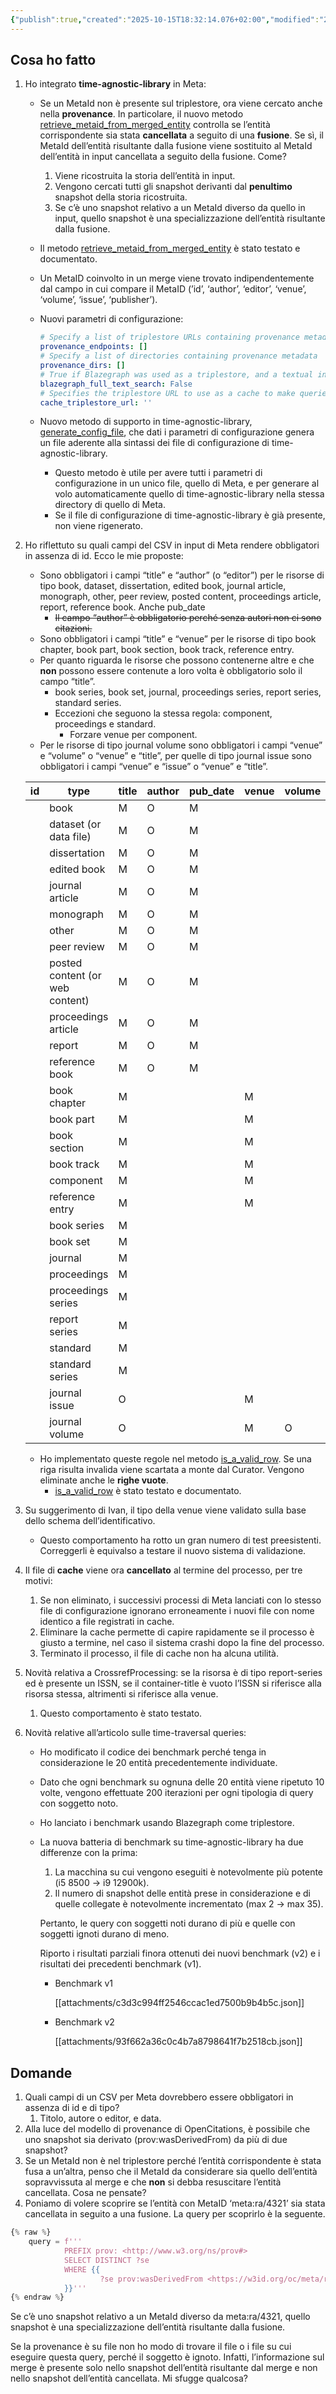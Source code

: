 ```yaml
---
{"publish":true,"created":"2025-10-15T18:32:14.076+02:00","modified":"2022-03-16T12:00:00.000+01:00","cssclasses":""}
---
```



## Cosa ho fatto

1. Ho integrato **time-agnostic-library** in Meta:
    - Se un MetaId non è presente sul triplestore, ora viene cercato anche nella **provenance**. In particolare, il nuovo metodo [retrieve_metaid_from_merged_entity](https://github.com/opencitations/meta/blob/714b4079862f6bcf4a6c72c4a4f6c443d48117e0/lib/finder.py#L146) controlla se l’entità corrispondente sia stata **cancellata** a seguito di una **fusione**. Se sì, il MetaId dell’entità risultante dalla fusione viene sostituito al MetaId dell’entità in input cancellata a seguito della fusione. Come?
        1. Viene ricostruita la storia dell’entità in input.
        2. Vengono cercati tutti gli snapshot derivanti dal **penultimo** snapshot della storia ricostruita.
        3. Se c’è uno snapshot relativo a un MetaId diverso da quello in input, quello snapshot è una specializzazione dell’entità risultante dalla fusione.
    - Il metodo [retrieve_metaid_from_merged_entity](https://github.com/opencitations/meta/blob/714b4079862f6bcf4a6c72c4a4f6c443d48117e0/lib/finder.py#L146) è stato testato e documentato.
    - Un MetaID coinvolto in un merge viene trovato indipendentemente dal campo in cui compare il MetaID (’id’, ‘author’, ‘editor’, ‘venue’, ‘volume’, ‘issue’, ‘publisher’).
    - Nuovi parametri di configurazione:
        
        ```yaml
        # Specify a list of triplestore URLs containing provenance metadata
        provenance_endpoints: []
        # Specify a list of directories containing provenance metadata
        provenance_dirs: []
        # True if Blazegraph was used as a triplestore, and a textual index was built to speed up queries. For more information, see https://github.com/blazegraph/database/wiki/Rebuild_Text_Index_Procedure
        blazegraph_full_text_search: False
        # Specifies the triplestore URL to use as a cache to make queries on provenance faster
        cache_triplestore_url: ''
        ```
        
    - Nuovo metodo di supporto in time-agnostic-library, [generate_config_file](https://github.com/opencitations/time-agnostic-library/blob/46ecb0381de7fc8b4e9a6dab3fe9e95c09a4aa14/src/time_agnostic_library/support.py#L52), che dati i parametri di configurazione genera un file aderente alla sintassi dei file di configurazione di time-agnostic-library.
        - Questo metodo è utile per avere tutti i parametri di configurazione in un unico file, quello di Meta, e per generare al volo automaticamente quello di time-agnostic-library nella stessa directory di quello di Meta.
        - Se il file di configurazione di time-agnostic-library è già presente, non viene rigenerato.
2. Ho riflettuto su quali campi del CSV in input di Meta rendere obbligatori in assenza di id. Ecco le mie proposte:
    - Sono obbligatori i campi “title” e “author” (o “editor”) per le risorse di tipo book, dataset, dissertation, edited book, journal article, monograph, other, peer review, posted content, proceedings article, report, reference book. Anche pub_date
        - ~~Il campo “author” è obbligatorio perché senza autori non ci sono citazioni.~~
    - Sono obbligatori i campi “title” e “venue” per le risorse di tipo book chapter, book part, book section, book track, reference entry.
    - Per quanto riguarda le risorse che possono contenerne altre e che **non** possono essere contenute a loro volta è obbligatorio solo il campo “title”.
        - book series, book set, journal, proceedings series, report series, standard series.
        - Eccezioni che seguono la stessa regola: component, proceedings e standard.
            - Forzare venue per component.
    - Per le risorse di tipo journal volume sono obbligatori i campi “venue” e “volume” o “venue” e “title”, per quelle di tipo journal issue sono obbligatori i campi “venue” e “issue” o “venue” e “title”.
    
    | id | type | title | author | pub_date | venue | volume | issue | page | publisher | editor |
    | --- | --- | --- | --- | --- | --- | --- | --- | --- | --- | --- |
    |  | book | M | O | M |  |  |  |  |  | O |
    |  | dataset (or data file) | M | O | M |  |  |  |  |  | O |
    |  | dissertation | M | O | M |  |  |  |  |  | O |
    |  | edited book | M | O | M |  |  |  |  |  | O |
    |  | journal article | M | O | M |  |  |  |  |  | O |
    |  | monograph | M | O | M |  |  |  |  |  | O |
    |  | other | M | O | M |  |  |  |  |  | O |
    |  | peer review | M | O | M |  |  |  |  |  | O |
    |  | posted content (or web content) | M | O | M |  |  |  |  |  | O |
    |  | proceedings article | M | O | M |  |  |  |  |  | O |
    |  | report | M | O | M |  |  |  |  |  | O |
    |  | reference book | M | O | M |  |  |  |  |  | O |
    |  | book chapter | M |  |  | M |  |  |  |  |  |
    |  | book part | M |  |  | M |  |  |  |  |  |
    |  | book section | M |  |  | M |  |  |  |  |  |
    |  | book track | M |  |  | M |  |  |  |  |  |
    |  | component | M |  |  | M |  |  |  |  |  |
    |  | reference entry | M |  |  | M |  |  |  |  |  |
    |  | book series | M |  |  |  |  |  |  |  |  |
    |  | book set | M |  |  |  |  |  |  |  |  |
    |  | journal | M |  |  |  |  |  |  |  |  |
    |  | proceedings | M |  |  |  |  |  |  |  |  |
    |  | proceedings series | M |  |  |  |  |  |  |  |  |
    |  | report series | M |  |  |  |  |  |  |  |  |
    |  | standard | M |  |  |  |  |  |  |  |  |
    |  | standard series | M |  |  |  |  |  |  |  |  |
    |  | journal issue | O |  |  | M |  | O |  |  |  |
    |  | journal volume | O |  |  | M | O |  |  |  |  |
    
    - Ho implementato queste regole nel metodo [is_a_valid_row](https://github.com/opencitations/meta/blob/8e50632d2dac72a4b39df18a39809873f035fa9a/scripts/curator.py#L1076). Se una riga risulta invalida viene scartata a monte dal Curator. Vengono eliminate anche le **righe vuote**.
        - [is_a_valid_row](https://github.com/opencitations/meta/blob/8e50632d2dac72a4b39df18a39809873f035fa9a/scripts/curator.py#L1076) è stato testato e documentato.
3. Su suggerimento di Ivan, il tipo della venue viene validato sulla base dello schema dell’identificativo. 
    - Questo comportamento ha rotto un gran numero di test preesistenti. Correggerli è equivalso a testare il nuovo sistema di validazione.
4. Il file di **cache** viene ora **cancellato** al termine del processo, per tre motivi:
    1. Se non eliminato, i successivi processi di Meta lanciati con lo stesso file di configurazione ignorano erroneamente i nuovi file con nome identico a file registrati in cache.
    2. Eliminare la cache permette di capire rapidamente se il processo è giusto a termine, nel caso il sistema crashi dopo la fine del processo.
    3. Terminato il processo, il file di cache non ha alcuna utilità.
5. Novità relativa a CrossrefProcessing: se la risorsa è di tipo report-series ed è presente un ISSN, se il container-title è vuoto l’ISSN si riferisce alla risorsa stessa, altrimenti si riferisce alla venue.
    1. Questo comportamento è stato testato.
6. Novità relative all’articolo sulle time-traversal queries:
    - Ho modificato il codice dei benchmark perché tenga in considerazione le 20 entità precedentemente individuate.
    - Dato che ogni benchmark su ognuna delle 20 entità viene ripetuto 10 volte, vengono effettuate 200 iterazioni per ogni tipologia di query con soggetto noto.
    - Ho lanciato i benchmark usando Blazegraph come triplestore.
    - La nuova batteria di benchmark su time-agnostic-library ha due differenze con la prima:
        1. La macchina su cui vengono eseguiti è notevolmente più potente (i5 8500 → i9 12900k).
        2. Il numero di snapshot delle entità prese in considerazione e di quelle collegate è notevolmente incrementato (max 2 → max 35).
        
        Pertanto, le query con soggetti noti durano di più e quelle con soggetti ignoti durano di meno.
        
        Riporto i risultati parziali finora ottenuti dei nuovi benchmark (v2) e i risultati dei precedenti benchmark (v1).
        
        - Benchmark v1
            
            [[attachments/c3d3c994ff2546ccac1ed7500b9b4b5c.json]]
            
        - Benchmark v2
            
            [[attachments/93f662a36c0c4b7a8798641f7b2518cb.json]]
            

## Domande

1. Quali campi di un CSV per Meta dovrebbero essere obbligatori in assenza di id e di tipo?
    1. Titolo, autore o editor, e data.
2. Alla luce del modello di provenance di OpenCitations, è possibile che uno snapshot sia derivato (prov:wasDerivedFrom) da più di due snapshot?
3. Se un MetaId non è nel triplestore perché l’entità corrispondente è stata fusa a un’altra, penso che il MetaId da considerare sia quello dell’entità sopravvissuta al merge e che **non** si debba resuscitare l’entità cancellata. Cosa ne pensate?
4. Poniamo di volere scoprire se l’entità con MetaID ‘meta:ra/4321’ sia stata cancellata in seguito a una fusione. La query per scoprirlo è la seguente.

```python
{% raw %}
    query = f'''
    		PREFIX prov: <http://www.w3.org/ns/prov#>
    		SELECT DISTINCT ?se
    		WHERE {{
    				?se prov:wasDerivedFrom <https://w3id.org/oc/meta/ra/4321/prov/se/2>.
    		}}'''
{% endraw %}
```

Se c’è uno snapshot relativo a un MetaId diverso da meta:ra/4321, quello snapshot è una specializzazione dell’entità risultante dalla fusione.
    
Se la provenance è su file non ho modo di trovare il file o i file su cui eseguire questa query, perché il soggetto è ignoto. Infatti, l’informazione sul merge è presente solo nello snapshot dell’entità risultante dal merge e non nello snapshot dell’entità cancellata. Mi sfugge qualcosa?